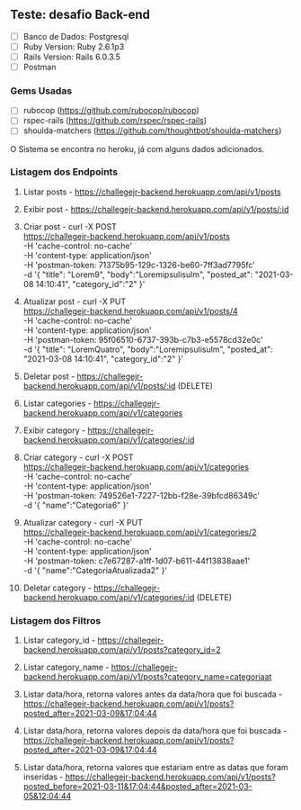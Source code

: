 ## Teste: desafio Back-end

- [ ] Banco de Dados: Postgresql
- [ ] Ruby Version: Ruby 2.6.1p3
- [ ] Rails Version: Rails 6.0.3.5
- [ ] Postman 

### Gems Usadas

- [ ] rubocop (https://github.com/rubocop/rubocop)
- [ ] rspec-rails (https://github.com/rspec/rspec-rails)
- [ ] shoulda-matchers (https://github.com/thoughtbot/shoulda-matchers)

O Sistema se encontra no heroku, já com alguns dados adicionados.

### Listagem dos Endpoints

1. Listar posts - https://challegejr-backend.herokuapp.com/api/v1/posts

2. Exibir post - https://challegejr-backend.herokuapp.com/api/v1/posts/:id

3. Criar post - curl -X POST \
  https://challegejr-backend.herokuapp.com/api/v1/posts \
  -H 'cache-control: no-cache' \
  -H 'content-type: application/json' \
  -H 'postman-token: 71375b95-129c-1326-be60-7ff3ad7795fc' \
  -d '{
   "title": "Lorem9",
   "body":"Loremipsulisulm",
   "posted_at": "2021-03-08 14:10:41",
   "category_id":"2"
}'
4. Atualizar post - curl -X PUT \
  https://challegejr-backend.herokuapp.com/api/v1/posts/4 \
  -H 'cache-control: no-cache' \
  -H 'content-type: application/json' \
  -H 'postman-token: 95f06510-6737-393b-c7b3-e5578cd32e0c' \
  -d '{
   "title": "LoremQuatro",
   "body":"Loremipsulisulm",
   "posted_at": "2021-03-08 14:10:41",
   "category_id":"2"
}'
5. Deletar post - https://challegejr-backend.herokuapp.com/api/v1/posts/:id (DELETE)

6. Listar categories - https://challegejr-backend.herokuapp.com/api/v1/categories

7. Exibir category - https://challegejr-backend.herokuapp.com/api/v1/categories/:id

8. Criar category - curl -X POST \
  https://challegejr-backend.herokuapp.com/api/v1/categories \
  -H 'cache-control: no-cache' \
  -H 'content-type: application/json' \
  -H 'postman-token: 749526e1-7227-12bb-f28e-39bfcd86349c' \
  -d '{
   "name":"Categoria6"
}'

9. Atualizar category - curl -X PUT \
  https://challegejr-backend.herokuapp.com/api/v1/categories/2 \
  -H 'cache-control: no-cache' \
  -H 'content-type: application/json' \
  -H 'postman-token: c7e67287-a1ff-1d07-b611-44f13838aae1' \
  -d '{
   "name":"CategoriaAtualizada2"
}'

10. Deletar category - https://challegejr-backend.herokuapp.com/api/v1/categories/:id (DELETE)

### Listagem dos Filtros

1. Listar category_id - 
  https://challegejr-backend.herokuapp.com/api/v1/posts?category_id=2

2. Listar category_name - 
  https://challegejr-backend.herokuapp.com/api/v1/posts?category_name=categoriaat

3. Listar data/hora, retorna valores antes da data/hora que foi buscada - 
  https://challegejr-backend.herokuapp.com/api/v1/posts?posted_after=2021-03-09&17:04:44

4. Listar data/hora, retorna valores depois da data/hora que foi buscada - 
  https://challegejr-backend.herokuapp.com/api/v1/posts?posted_after=2021-03-09&17:04:44

5. Listar data/hora, retorna valores que estariam entre as datas que foram inseridas -
  https://challegejr-backend.herokuapp.com/api/v1/posts?posted_before=2021-03-11&17:04:44&posted_after=2021-03-05&12:04:44















